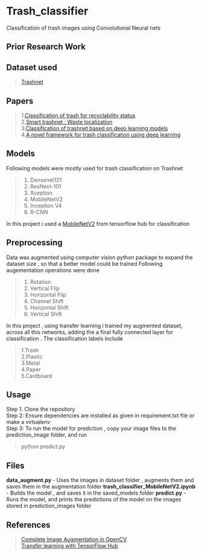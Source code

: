 # Trash_classifier
Classification of trash images using Convolutional Neural nets


## Prior Research Work
## Dataset used
> [Trashnet](https://github.com/garythung/trashnet)
## Papers

> 1.[Classification of trash for recyclability status](http://cs229.stanford.edu/proj2016/report/ThungYang-ClassificationOfTrashForRecyclabilityStatus-report.pdf)<br>
> 2.[Smart trashnet : Waste localization](http://cs229.stanford.edu/proj2017/final-reports/5226723.pdf)<br>
> 3.[Classification of trashnet based on deeo learning models](https://ieeexplore.ieee.org/document/8622212)<br>
> 4.[A novel framework for trash classification using deep learning](https://ieeexplore.ieee.org/document/8930948)<br>

## Models
Following models were mostly used for trash classification on Trashnet

> 1. Densenet121
> 2. ResNext-101
> 3. Xception
> 4. MobileNetV2
> 5. Inception V4
> 6. R-CNN

In this project i used a [MobileNetV2](https://tfhub.dev/google/tf2-preview/mobilenet_v2/feature_vector/4) from tensorflow hub for classification

## Preprocessing
Data was augmented using computer vision python package to expand the dataset size , so that a better model could be trained
Following augementation operations were done
> 1. Rotation
> 2. Vertical Flip
> 3. Horizontal Flip
> 4. Channel Shift
> 5. Horizontal Shift
> 6. Vertical Shift



In this project , using transfer learning i trained my augmented dataset, across all this networks, adding the a final fully connected layer for classification .
The classification labels include
> 1.Trash<br>
> 2.Plastic<br>
> 3.Metal<br>
> 4.Paper<br>
> 5.Cardboard

## Usage 
Step 1. Clone the repository<br>
Step 2: Ensure dependencies are installed as given in requirement.txt file or make a virtualenv<br>
Step 3: To run the model for prediction , copy your image files to the prediction_image folder, and run<br>
> python predict.py

## Files
**data_augment.py** - Uses the images in dataset folder , augments them and saves them in the augmentation folder
**trash_classifier_MobileNetV2.ipynb** - Builds the model , and saves it in the saved_models folder
**predict.py** - Runs the model, and prints the predictions of the model on the images stored in prediction_images folder


## References
> [Complete Image Augmentation in OpenCV](https://towardsdatascience.com/complete-image-augmentation-in-opencv-31a6b02694f5)<br>
> [Transfer learning with TensorFlow Hub](https://www.tensorflow.org/tutorials/images/transfer_learning_with_hub)

